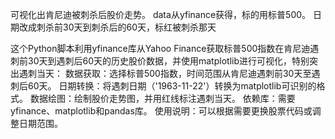 可视化出肯尼迪被刺杀后股价走势。
data从yfinance获得，标的用标普500。
日期改成刺杀前30天到刺杀后的60天，标红被刺杀那天

这个Python脚本利用yfinance库从Yahoo Finance获取标普500指数在肯尼迪遇刺前30天到遇刺后60天的历史股价数据，并使用matplotlib进行可视化，特别突出遇刺当天：
数据获取：选择标普500指数，时间范围从肯尼迪遇刺前30天至遇刺后60天。
日期转换：将遇刺日期（'1963-11-22'）转换为matplotlib可识别的格式。
数据绘图：绘制股价走势图，并用红线标注遇刺当天。
依赖库：需要yfinance、matplotlib和pandas库。
使用说明：可以根据需要更换股票代码或调整日期范围。
